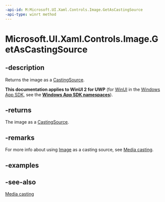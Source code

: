 ```yaml
---
-api-id: M:Microsoft.UI.Xaml.Controls.Image.GetAsCastingSource
-api-type: winrt method
---
```


<!-- Method syntax
public Windows.Media.Casting.CastingSource GetAsCastingSource()
-->

# Microsoft.UI.Xaml.Controls.Image.GetAsCastingSource

## -description
Returns the image as a [CastingSource](/uwp/api/windows.media.casting.castingsource).

**This documentation applies to WinUI 2 for UWP** (for [WinUI](/windows/apps/winui/winui3/) in the [Windows App SDK](/windows/apps/windows-app-sdk/), see the **[Windows App SDK namespaces](/windows/windows-app-sdk/api/winrt/)**).

## -returns
The image as a [CastingSource](/uwp/api/windows.media.casting.castingsource).

## -remarks
For more info about using [Image](image.md) as a casting source, see [Media casting](/windows/uwp/audio-video-camera/media-casting).

## -examples

## -see-also
[Media casting](/windows/uwp/audio-video-camera/media-casting)
